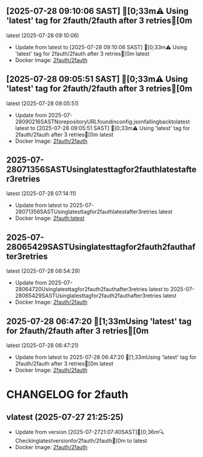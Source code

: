 ## [2025-07-28 09:10:06 SAST] [0;33m⚠️ Using 'latest' tag for 2fauth/2fauth after 3 retries[0m
latest (2025-07-28 09:10:06)
- Update from latest to [2025-07-28 09:10:06 SAST] [0;33m⚠️ Using 'latest' tag for 2fauth/2fauth after 3 retries[0m
latest
- Docker Image: [2fauth/2fauth](https://hub.docker.com/_/2fauth)

## [2025-07-28 09:05:51 SAST] [0;33m⚠️ Using 'latest' tag for 2fauth/2fauth after 3 retries[0m
latest (2025-07-28 09:05:51)
- Update from 2025-07-28090216SASTNorepositoryURLfoundinconfig.jsonfallingbacktolatest
latest to [2025-07-28 09:05:51 SAST] [0;33m⚠️ Using 'latest' tag for 2fauth/2fauth after 3 retries[0m
latest
- Docker Image: [2fauth/2fauth](https://hub.docker.com/_/2fauth)

## 2025-07-28071356SASTUsinglatesttagfor2fauthlatestafter3retries
latest (2025-07-28 07:14:11)
- Update from latest to 2025-07-28071356SASTUsinglatesttagfor2fauthlatestafter3retries
latest
- Docker Image: [2fauth:latest](https://hub.docker.com/_/2fauth)

## 2025-07-28065429SASTUsinglatesttagfor2fauth2fauthafter3retries
latest (2025-07-28 06:54:29)
- Update from 2025-07-28064720Usinglatesttagfor2fauth2fauthafter3retries
latest to 2025-07-28065429SASTUsinglatesttagfor2fauth2fauthafter3retries
latest
- Docker Image: [2fauth/2fauth](https://hub.docker.com/_/2fauth)

## 2025-07-28 06:47:20 [1;33mUsing 'latest' tag for 2fauth/2fauth after 3 retries[0m
latest (2025-07-28 06:47:21)
- Update from latest to 2025-07-28 06:47:20 [1;33mUsing 'latest' tag for 2fauth/2fauth after 3 retries[0m
latest
- Docker Image: [2fauth/2fauth](https://hub.docker.com/_/2fauth)

CHANGELOG for 2fauth
===================
## vlatest (2025-07-27 21:25:25)

- Update from version [2025-07-2721:07:40SAST][0;36m🔍Checkinglatestversionfor2fauth/2fauth[0m to latest
- Docker Image: [2fauth/2fauth](https://hub.docker.com/_/2fauth)